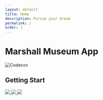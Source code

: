 ```yaml
---
layout: default
title: Home
description: Pursue your dream
permalink: /
order: 1
---
```


# Marshall Museum App

  <img src="https://www.marshallfoundation.org/museum/wp-content/uploads/sites/21/2018/11/MarshallFoundation102418_018-1-1-e1541104538731.jpg" alt="Codecov" />

## Getting Start
<a href="https://chimakpaduwa.github.io/photo%20gallery.html">
  <img src="https://i.imgur.com/K4qMdtE.png">
  <img src="https://dabuttonfactory.com/button.png?t=Guided+Tour&f=Calibri-Bold&ts=24&tc=fff&tshs=1&tshc=000&hp=20&vp=8&c=5&bgt=gradient&bgc=3d85c6&ebgc=073763">
  <img src= "https://dabuttonfactory.com/button.png?t=Background+Information&f=Calibri-Bold&ts=24&tc=fff&tshs=1&tshc=000&hp=20&vp=8&c=5&bgt=gradient&bgc=3d85c6&ebgc=073763">
</a>





